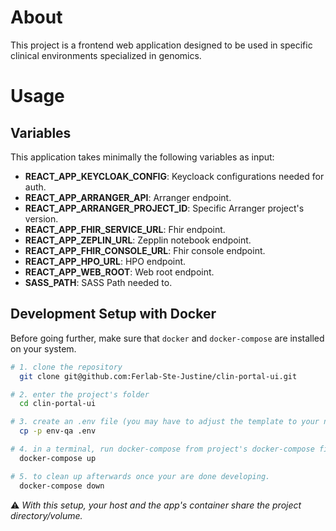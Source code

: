 # About
This project is a frontend web application designed to be used in specific clinical environments specialized in genomics.  


# Usage

## Variables

This application takes minimally the following variables as input:

- **REACT_APP_KEYCLOAK_CONFIG**: Keycloack configurations needed for auth. 
- **REACT_APP_ARRANGER_API**: Arranger endpoint.
- **REACT_APP_ARRANGER_PROJECT_ID**: Specific Arranger project's version.
- **REACT_APP_FHIR_SERVICE_URL**: Fhir endpoint.
- **REACT_APP_ZEPLIN_URL**: Zepplin notebook endpoint.
- **REACT_APP_FHIR_CONSOLE_URL**: Fhir console endpoint.
- **REACT_APP_HPO_URL**: HPO endpoint.
- **REACT_APP_WEB_ROOT**: Web root endpoint.
- **SASS_PATH**: SASS Path needed to.


## Development Setup with Docker

Before going further, make sure that ```docker``` and ```docker-compose``` are installed on your system.

```bash
# 1. clone the repository
  git clone git@github.com:Ferlab-Ste-Justine/clin-portal-ui.git

# 2. enter the project's folder
  cd clin-portal-ui

# 3. create an .env file (you may have to adjust the template to your needs)
  cp -p env-qa .env

# 4. in a terminal, run docker-compose from project's docker-compose file. 
  docker-compose up

# 5. to clean up afterwards once your are done developing.
  docker-compose down
```
:warning: _With this setup, your host and the app's container share the project directory/volume._
